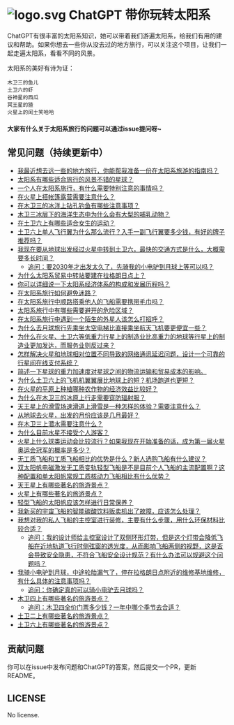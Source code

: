 # ![logo.svg](https://p6-juejin.byteimg.com/tos-cn-i-k3u1fbpfcp/30c48c8b77ea4873b2a97430451a0ad1~tplv-k3u1fbpfcp-watermark.image?) ChatGPT 带你玩转太阳系

ChatGPT有很丰富的太阳系知识，她可以带着我们游遍太阳系，给我们有用的建议和帮助。如果你想去一些你从没去过的地方旅行，可以关注这个项目，让我们一起走遍太阳系，看看不同的风景。

太阳系的美好有诗为证：

```
木卫三的鱼儿
土卫六的虾
谷神星的西瓜
冥王星的猹
火星上的闰土笑哈哈
```

#### 大家有什么关于太阳系旅行的问题可以通过issue提问呀~

## 常见问题（持续更新中）

- [我最近想去远一些的地方旅行，你能帮我准备一份在太阳系旅游的指南吗？](https://github.com/akira-cn/a_tour_with_chatgpt/issues/1)
- [太阳系有哪些适合旅行的风景不错的星球？](https://github.com/akira-cn/a_tour_with_chatgpt/issues/2)
- [一个人在太阳系旅行，有什么需要特别注意的事情吗？](https://github.com/akira-cn/a_tour_with_chatgpt/issues/3)
- [在火星上搭帐篷露营需要注意什么？](https://github.com/akira-cn/a_tour_with_chatgpt/issues/4)
- [在木卫三的冰洋上钻孔钓鱼有哪些注意事项？](https://github.com/akira-cn/a_tour_with_chatgpt/issues/5)
- [木卫三冰层下的海洋生态中为什么会有大型的哺乳动物？](https://github.com/akira-cn/a_tour_with_chatgpt/issues/6)
- [在土卫六上有哪些适合女生的运动？](https://github.com/akira-cn/a_tour_with_chatgpt/issues/7)
- [土卫六上单人飞行翼为什么那么流行？入手一副飞行翼要多少钱，有好的牌子推荐吗？](https://github.com/akira-cn/a_tour_with_chatgpt/issues/8)
- [我现在要从地球出发经过火星中转到土卫六，最快的交通方式是什么，大概需要多长时间？](https://github.com/akira-cn/a_tour_with_chatgpt/issues/9)
  - [追问：要2030年才出发太久了，先骑我的小电驴到月球上等可以吗？](https://github.com/akira-cn/a_tour_with_chatgpt/issues/9)
- [为什么太阳系贸易中转站要建在拉格朗日点上？](https://github.com/akira-cn/a_tour_with_chatgpt/issues/10)
- [你可以详细说一下太阳系经济体系的构成和发展历程吗？](https://github.com/akira-cn/a_tour_with_chatgpt/issues/11)
- [在太阳系旅行如何避免迷路？](https://github.com/akira-cn/a_tour_with_chatgpt/issues/12)
- [在太阳系旅行中顺路搭乘他人的飞船需要携带毛巾吗？](https://github.com/akira-cn/a_tour_with_chatgpt/issues/13)
- [太阳系旅行中有哪些需要避开的危险区域？](https://github.com/akira-cn/a_tour_with_chatgpt/issues/14)
- [在太阳系旅行中遇到一个陌生的外星人该怎么打招呼？](https://github.com/akira-cn/a_tour_with_chatgpt/issues/15)
- [为什么去月球旅行先乘坐太空电梯比直接乘坐航天飞机要更便宜一些？](https://github.com/akira-cn/a_tour_with_chatgpt/issues/16)
- [为什么在火星、土卫六等低重力行星上的制造业比高重力的地球等行星上的制造业更加发达，而服务业则反过来？](https://github.com/akira-cn/a_tour_with_chatgpt/issues/17)
- [怎样解决火星和地球相对位置不同导致的网络通讯延迟问题，设计一个可靠的行星间在线支付系统？](https://github.com/akira-cn/a_tour_with_chatgpt/issues/18)
- [简述一下星球的重力加速度对星球之间的物流运输和贸易成本的影响。](https://github.com/akira-cn/a_tour_with_chatgpt/issues/19)
- [为什么土卫六上的飞机机翼翼展比地球上的短？机场跑道也更短？](https://github.com/akira-cn/a_tour_with_chatgpt/issues/20)
- [在火星的平原上种植哪种农作物的经济效益比较好？](https://github.com/akira-cn/a_tour_with_chatgpt/issues/21)
- [为什么在木卫三的冰原上行走需要穿防辐射服？](https://github.com/akira-cn/a_tour_with_chatgpt/issues/22)
- [天王星上的滑雪场速滑道上滑雪是一种怎样的体验？需要注意什么？](https://github.com/akira-cn/a_tour_with_chatgpt/issues/23)
- [从地球去火星，出发的月份应该是几月最好？](https://github.com/akira-cn/a_tour_with_chatgpt/issues/24)
- [在木卫三上潜水需要注意什么？](https://github.com/akira-cn/a_tour_with_chatgpt/issues/25)
- [为什么目前水星不接受个人游客？](https://github.com/akira-cn/a_tour_with_chatgpt/issues/26)
- [火星上什么球类运动会比较流行？如果我现在开始准备的话，成为第一届火星奥运会冠军的概率是多少？](https://github.com/akira-cn/a_tour_with_chatgpt/issues/27)
- [无工质飞船和工质飞船相比的优势是什么？新人选购飞船有什么建议？](https://github.com/akira-cn/a_tour_with_chatgpt/issues/29)
- [双太阳帆电磁激发无工质变轨轻型飞船是不是目前个人飞船的主流配置啊？这种配置和单太阳帆常规工质核动力飞船相比有什么优势？](https://github.com/akira-cn/a_tour_with_chatgpt/issues/30)
- [天王星上有哪些著名的旅游景点？](https://github.com/akira-cn/a_tour_with_chatgpt/issues/31)
- [火星上有哪些著名的旅游景点？](https://github.com/akira-cn/a_tour_with_chatgpt/issues/32)
- [轻型飞船的太阳帆应该怎样进行日常保养？](https://github.com/akira-cn/a_tour_with_chatgpt/issues/33)
- [我新买的宇宙飞船的智能碳酸饮料贩卖机出了故障，应该怎么处理？](https://github.com/akira-cn/a_tour_with_chatgpt/issues/34)
- [我想对我的私人飞船的主控室进行装修，主要有什么步骤，用什么环保材料比较合适？](https://github.com/akira-cn/a_tour_with_chatgpt/issues/35)
  - [追问：我的设计师给主控室设计了双侧环形灯带，但是这个灯带会降低飞船在近地轨道飞行时侧弦窗的透光度，从而影响飞船两侧的视野，这是否会导致安全隐患，不符合飞船安全设计规范？有什么办法可以规避这个问题吗？](https://github.com/akira-cn/a_tour_with_chatgpt/issues/35)
- [我骑小电驴到月球，中途轮胎漏气了，停在拉格朗日点附近的维修基地维修，有什么具体的注意事项吗？](https://github.com/akira-cn/a_tour_with_chatgpt/issues/36)
  - [追问：你确定真的可以骑小电驴去月球吗？](https://github.com/akira-cn/a_tour_with_chatgpt/issues/36)
- [木卫四上有哪些著名的旅游景点？ ](https://github.com/akira-cn/a_tour_with_chatgpt/issues/38)
  - [追问：木卫四全价门票多少钱？一年中哪个季节去合适？](https://github.com/akira-cn/a_tour_with_chatgpt/issues/38)
- [土卫二上有哪些著名的旅游景点？](https://github.com/akira-cn/a_tour_with_chatgpt/issues/39)
- [土卫六上有哪些著名的旅游景点？](https://github.com/akira-cn/a_tour_with_chatgpt/issues/40)

## 贡献问题

你可以在issue中发布问题和ChatGPT的答案，然后提交一个PR，更新README。

## LICENSE

No license.
